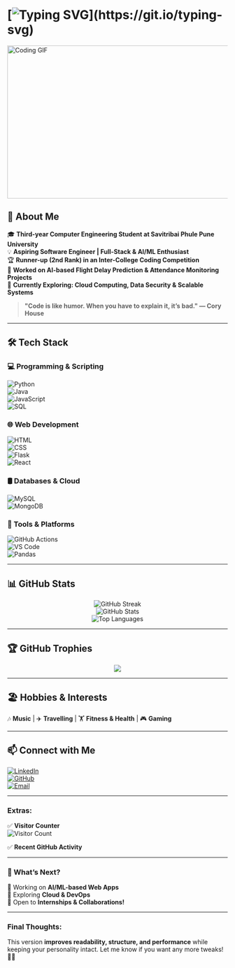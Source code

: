 # [![Typing SVG](https://readme-typing-svg.herokuapp.com?font=Fira+Code&size=20&pause=1000&color=F74C00&width=600&lines=Hey+there!+👋;I'm+Ganesh+Kambli!;Aspiring+Software+Engineer;Passionate+about+AI%2FML+and+Development!)](https://git.io/typing-svg)  

<img src="https://media.giphy.com/media/qgQUggAC3Pfv687qPC/giphy.gif" width="600" height="350" alt="Coding GIF">

## 🚀 About Me  
🎓 **Third-year Computer Engineering Student at Savitribai Phule Pune University**  
💡 **Aspiring Software Engineer | Full-Stack & AI/ML Enthusiast**  
🏆 **Runner-up (2nd Rank) in an Inter-College Coding Competition**  
🔬 **Worked on AI-based Flight Delay Prediction & Attendance Monitoring Projects**  
🌱 **Currently Exploring: Cloud Computing, Data Security & Scalable Systems**  

> **"Code is like humor. When you have to explain it, it’s bad." — Cory House**  

---

## 🛠️ Tech Stack  

### **💻 Programming & Scripting**  
![Python](https://img.shields.io/badge/Python-3776AB?style=for-the-badge&logo=python&logoColor=white)  
![Java](https://img.shields.io/badge/Java-007396?style=for-the-badge&logo=java&logoColor=white)  
![JavaScript](https://img.shields.io/badge/JavaScript-F7DF1E?style=for-the-badge&logo=javascript&logoColor=black)  
![SQL](https://img.shields.io/badge/SQL-CC2927?style=for-the-badge&logo=microsoft-sql-server&logoColor=white)  

### **🌐 Web Development**  
![HTML](https://img.shields.io/badge/HTML5-E34F26?style=for-the-badge&logo=html5&logoColor=white)  
![CSS](https://img.shields.io/badge/CSS3-1572B6?style=for-the-badge&logo=css3&logoColor=white)  
![Flask](https://img.shields.io/badge/Flask-000000?style=for-the-badge&logo=flask&logoColor=white)  
![React](https://img.shields.io/badge/React-20232A?style=for-the-badge&logo=react&logoColor=61DAFB)  

### **🛢️ Databases & Cloud**  
![MySQL](https://img.shields.io/badge/MySQL-4479A1?style=for-the-badge&logo=mysql&logoColor=white)  
![MongoDB](https://img.shields.io/badge/MongoDB-4EA94B?style=for-the-badge&logo=mongodb&logoColor=white)  

### **🔧 Tools & Platforms**  
![GitHub Actions](https://img.shields.io/badge/GitHub%20Actions-2088FF?style=for-the-badge&logo=github-actions&logoColor=white)  
![VS Code](https://img.shields.io/badge/VS%20Code-007ACC?style=for-the-badge&logo=visual-studio-code&logoColor=white)  
![Pandas](https://img.shields.io/badge/Pandas-150458?style=for-the-badge&logo=pandas&logoColor=white)  

---

## 📊 GitHub Stats  

<p align="center">
  <img src="https://github-readme-streak-stats.herokuapp.com/?user=Ganesh-403&theme=radical" alt="GitHub Streak" />
  <br>
  <img src="https://github-readme-stats.vercel.app/api?username=Ganesh-403&show_icons=true&theme=radical" alt="GitHub Stats" />
  <br>
  <img src="https://github-readme-stats.vercel.app/api/top-langs/?username=Ganesh-403&layout=compact&theme=radical" alt="Top Languages" />
</p>  

---

## 🏆 GitHub Trophies  
<p align="center">  
  <img src="https://github-profile-trophy.vercel.app/?username=Ganesh-403&theme=darkhub&margin-w=15&margin-h=15&no-bg=true&no-frame=true" />  
</p>

---

## 🏖️ Hobbies & Interests  
🎶 **Music** | ✈️ **Travelling** | 🏋️ **Fitness & Health** | 🎮 **Gaming**  

---

## 📫 Connect with Me  
[![LinkedIn](https://img.shields.io/badge/LinkedIn-blue?style=flat&logo=linkedin)](https://www.linkedin.com/in/ganesh-kambli)  
[![GitHub](https://img.shields.io/badge/GitHub-000?style=flat&logo=github)](https://github.com/Ganesh-403)  
[![Email](https://img.shields.io/badge/Email-D14836?style=flat&logo=gmail&logoColor=white)](mailto:your-email@example.com)  

---

### **Extras:**  
✅ **Visitor Counter**  
![Visitor Count](https://komarev.com/ghpvc/?username=Ganesh-403&color=blue)  

✅ **Recent GitHub Activity**  
<!-- Uncomment this if you set up recent activity workflow -->
<!-- ![GitHub Activity](https://github.com/Ganesh-403/Ganesh-403/blob/main/recent-activity.svg) -->

---

### **🚀 What’s Next?**  
🔹 Working on **AI/ML-based Web Apps**  
🔹 Exploring **Cloud & DevOps**  
🔹 Open to **Internships & Collaborations!**  

---

### **Final Thoughts:**  
This version **improves readability, structure, and performance** while keeping your personality intact. Let me know if you want any more tweaks! 🚀🔥  
